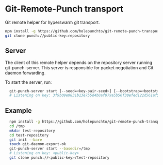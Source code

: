 # Git-Remote-Punch transport

Git remote helper for hyperswarm git transport.

``` bash
npm install -g https://github.com/holepunchto/git-remote-punch-transport
git clone punch://public-key:repository
```

## Server

The client of this remote helper depends on the repository server running git-punch-server. This server is responsible for packet negotiation and Git daemon forwarding.

To start the server, run:

``` bash
  git-punch-server start [--seed=<key-pair-seed>] [--bootstrap=<bootstrap-url>] [--basedir=<directory>]
  # Listening on key: 3f9b09e0831b13e755d4b0af079a5b56f38efed122d561af5069e1e35cf2a1c2

```

## Example

``` bash
  npm install -g https://github.com/holepunchto/git-remote-punch-transport
  cd /tmp
  mkdir test-repository
  cd test-repository
  git init --bare
  touch git-daemon-export-ok
  git-punch-server start --basedir=/tmp
  # Listening on key: <public-key>
  git clone punch://<public-key>/test-repository
```

